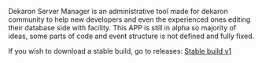 
Dekaron Server Manager is an administrative tool made for dekaron community to help new developers and even the experienced ones
editing their database side with facility.
This APP is still in alpha so majority of ideas, some parts of code and event structure is not defined and fully fixed.

If you wish to download a stable build, go to releases: [Stable build v1](https://github.com/underfisk/ServerManager/releases)
